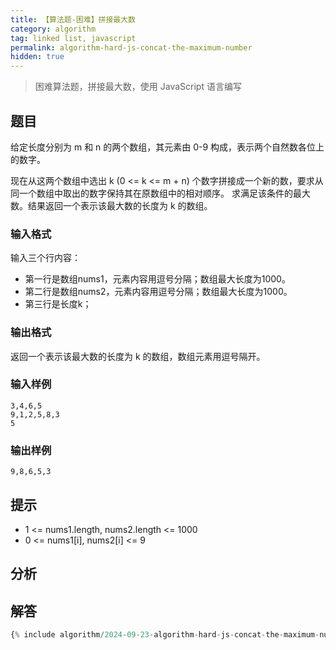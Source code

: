 ```yaml
---
title: 【算法题-困难】拼接最大数
category: algorithm
tag: linked list, javascript
permalink: algorithm-hard-js-concat-the-maximum-number
hidden: true
---
```


> 困难算法题，拼接最大数，使用 JavaScript 语言编写

## 题目

给定长度分别为 m 和 n 的两个数组，其元素由 0-9 构成，表示两个自然数各位上的数字。

现在从这两个数组中选出 k (0 <= k <= m + n) 个数字拼接成一个新的数，要求从同一个数组中取出的数字保持其在原数组中的相对顺序。
求满足该条件的最大数。结果返回一个表示该最大数的长度为 k 的数组。

### 输入格式

输入三个行内容：

* 第一行是数组nums1，元素内容用逗号分隔；数组最大长度为1000。
* 第二行是数组nums2，元素内容用逗号分隔；数组最大长度为1000。
* 第三行是长度k；

### 输出格式

返回一个表示该最大数的长度为 k 的数组，数组元素用逗号隔开。

### 输入样例

```plaintext
3,4,6,5
9,1,2,5,8,3
5
```

### 输出样例

```plaintext
9,8,6,5,3
```

## 提示

* 1 <= nums1.length, nums2.length <= 1000
* 0 <= nums1[i], nums2[i] <= 9

## 分析

## 解答

```js
{% include algorithm/2024-09-23-algorithm-hard-js-concat-the-maximum-number.js %}
```
